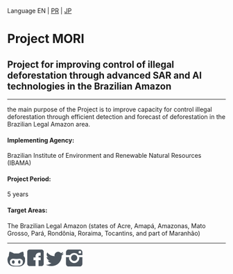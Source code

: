 Language EN | [PR](README_PR.md) | [JP](README_JP.md)  

[](
  HeaderImage
  )
# Project MORI
## Project for improving control of illegal deforestation through advanced SAR and AI technologies in the Brazilian Amazon
---

the main purpose of the Project is to improve capacity for control illegal deforestation through efficient detection and forecast of deforestation in the Brazilian Legal Amazon area.

#### Implementing Agency:
Brazilian Institute of Environment and Renewable Natural Resources (IBAMA)

#### Project Period:
5 years

#### Target Areas:
The Brazilian Legal Amazon (states of Acre, Amapá, Amazonas, Mato Grosso, Pará, Rondônia, Roraima, Tocantins, and part of Maranhão)

---

[![GitHub](images/gh.png)](https://github.com/Project-MORI)  [![Facebook](images/fb.png)](#)  [![Twitter](images/tw.png)](#)  [![Instagram](images/is.png)](#)

